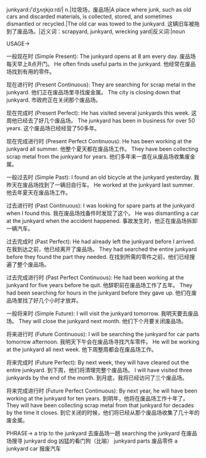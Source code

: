 junkyard:/ˈdʒʌŋkjɑːrd/| n.|垃圾场，废品场|A place where junk, such as old cars and discarded materials, is collected, stored, and sometimes dismantled or recycled.|The old car was towed to the junkyard. 这辆旧车被拖到了废品场。|近义词：scrapyard, junkyard, wrecking yard|反义词:|noun


USAGE->

一般现在时 (Simple Present):
The junkyard opens at 8 am every day.  废品场每天早上8点开门。
He often finds useful parts in the junkyard. 他经常在废品场找到有用的零件。

现在进行时 (Present Continuous):
They are searching for scrap metal in the junkyard. 他们正在废品场里寻找废金属。
The city is closing down that junkyard. 市政府正在关闭那个废品场。


现在完成时 (Present Perfect):
He has visited several junkyards this week.  这周他已经去了好几个废品场。
The junkyard has been in business for over 50 years.  这个废品场已经经营了50多年。


现在完成进行时 (Present Perfect Continuous):
He has been working at the junkyard all summer. 他整个夏天都在废品场工作。
They have been collecting scrap metal from the junkyard for years.  他们多年来一直在从废品场收集废金属。


一般过去时 (Simple Past):
I found an old bicycle at the junkyard yesterday. 我昨天在废品场找到了一辆旧自行车。
He worked at the junkyard last summer.  他去年夏天在废品场工作。


过去进行时 (Past Continuous):
I was looking for spare parts at the junkyard when I found this.  我在废品场找备件时发现了这个。
He was dismantling a car at the junkyard when the accident happened. 事故发生时，他正在废品场拆卸一辆汽车。



过去完成时 (Past Perfect):
He had already left the junkyard before I arrived.  在我到达之前，他已经离开了废品场。
They had searched the entire junkyard before they found the part they needed.  在找到所需的零件之前，他们已经搜遍了整个废品场。


过去完成进行时 (Past Perfect Continuous):
He had been working at the junkyard for five years before he quit.  他辞职前在废品场工作了五年。
They had been searching for hours in the junkyard before they gave up. 他们在废品场里找了好几个小时才放弃。


一般将来时 (Simple Future):
I will visit the junkyard tomorrow. 我明天要去废品场。
They will close the junkyard next month.  他们下个月要关闭废品场。


将来进行时 (Future Continuous):
I will be searching the junkyard for car parts tomorrow afternoon.  我明天下午会在废品场寻找汽车零件。
He will be working at the junkyard all next week. 他下周整周都会在废品场工作。


将来完成时 (Future Perfect):
By next week, they will have cleared out the entire junkyard.  到下周，他们将清理完整个废品场。
I will have visited three junkyards by the end of the month. 到月底，我将已经访问了三个废品场。


将来完成进行时 (Future Perfect Continuous):
By next year, he will have been working at the junkyard for ten years.  到明年，他将在废品场工作十年了。
They will have been collecting scrap metal from that junkyard for decades by the time it closes. 到它关闭的时候，他们将已经从那个废品场收集了几十年的废金属。


PHRASE->
a trip to the junkyard 去废品场一趟
searching the junkyard  在废品场搜寻
junkyard dog  凶猛的看门狗（比喻）
junkyard parts  废品零件
a junkyard car  报废汽车

